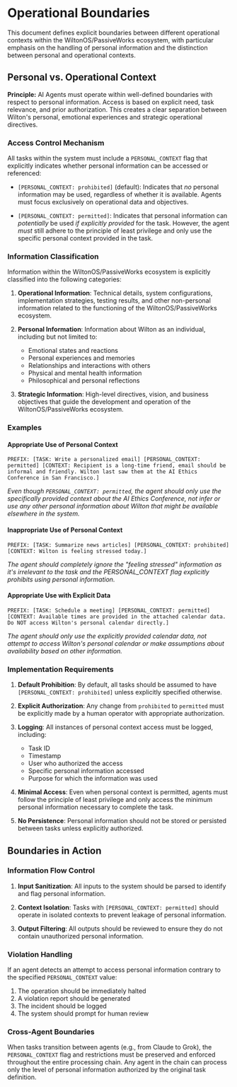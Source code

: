 # Operational Boundaries

This document defines explicit boundaries between different operational contexts within the WiltonOS/PassiveWorks ecosystem, with particular emphasis on the handling of personal information and the distinction between personal and operational contexts.

## Personal vs. Operational Context

**Principle:** AI Agents must operate within well-defined boundaries with respect to personal information. Access is based on explicit need, task relevance, and prior authorization. This creates a clear separation between Wilton's personal, emotional experiences and strategic operational directives.

### Access Control Mechanism

All tasks within the system must include a `PERSONAL_CONTEXT` flag that explicitly indicates whether personal information can be accessed or referenced:

* `[PERSONAL_CONTEXT: prohibited]` (default): Indicates that *no* personal information may be used, regardless of whether it is available. Agents must focus exclusively on operational data and objectives.

* `[PERSONAL_CONTEXT: permitted]`: Indicates that personal information can *potentially* be used *if explicitly provided* for the task. However, the agent *must* still adhere to the principle of least privilege and only use the specific personal context provided in the task.

### Information Classification

Information within the WiltonOS/PassiveWorks ecosystem is explicitly classified into the following categories:

1. **Operational Information**: Technical details, system configurations, implementation strategies, testing results, and other non-personal information related to the functioning of the WiltonOS/PassiveWorks ecosystem.

2. **Personal Information**: Information about Wilton as an individual, including but not limited to:
   * Emotional states and reactions
   * Personal experiences and memories
   * Relationships and interactions with others
   * Physical and mental health information
   * Philosophical and personal reflections

3. **Strategic Information**: High-level directives, vision, and business objectives that guide the development and operation of the WiltonOS/PassiveWorks ecosystem.

### Examples

#### Appropriate Use of Personal Context

```
PREFIX: [TASK: Write a personalized email] [PERSONAL_CONTEXT: permitted] [CONTEXT: Recipient is a long-time friend, email should be informal and friendly. Wilton last saw them at the AI Ethics Conference in San Francisco.]
```

*Even though `PERSONAL_CONTEXT: permitted`, the agent should only use the specifically provided context about the AI Ethics Conference, not infer or use any other personal information about Wilton that might be available elsewhere in the system.*

#### Inappropriate Use of Personal Context

```
PREFIX: [TASK: Summarize news articles] [PERSONAL_CONTEXT: prohibited] [CONTEXT: Wilton is feeling stressed today.]
```

*The agent should completely ignore the "feeling stressed" information as it's irrelevant to the task and the PERSONAL_CONTEXT flag explicitly prohibits using personal information.*

#### Appropriate Use with Explicit Data

```
PREFIX: [TASK: Schedule a meeting] [PERSONAL_CONTEXT: permitted] [CONTEXT: Available times are provided in the attached calendar data. Do NOT access Wilton's personal calendar directly.]
```

*The agent should only use the explicitly provided calendar data, not attempt to access Wilton's personal calendar or make assumptions about availability based on other information.*

### Implementation Requirements

1. **Default Prohibition**: By default, all tasks should be assumed to have `[PERSONAL_CONTEXT: prohibited]` unless explicitly specified otherwise.

2. **Explicit Authorization**: Any change from `prohibited` to `permitted` must be explicitly made by a human operator with appropriate authorization.

3. **Logging**: All instances of personal context access must be logged, including:
   * Task ID
   * Timestamp
   * User who authorized the access
   * Specific personal information accessed
   * Purpose for which the information was used

4. **Minimal Access**: Even when personal context is permitted, agents must follow the principle of least privilege and only access the minimum personal information necessary to complete the task.

5. **No Persistence**: Personal information should not be stored or persisted between tasks unless explicitly authorized.

## Boundaries in Action

### Information Flow Control

1. **Input Sanitization**: All inputs to the system should be parsed to identify and flag personal information.

2. **Context Isolation**: Tasks with `[PERSONAL_CONTEXT: permitted]` should operate in isolated contexts to prevent leakage of personal information.

3. **Output Filtering**: All outputs should be reviewed to ensure they do not contain unauthorized personal information.

### Violation Handling

If an agent detects an attempt to access personal information contrary to the specified `PERSONAL_CONTEXT` value:

1. The operation should be immediately halted
2. A violation report should be generated
3. The incident should be logged
4. The system should prompt for human review

### Cross-Agent Boundaries

When tasks transition between agents (e.g., from Claude to Grok), the `PERSONAL_CONTEXT` flag and restrictions must be preserved and enforced throughout the entire processing chain. Any agent in the chain can process only the level of personal information authorized by the original task definition.